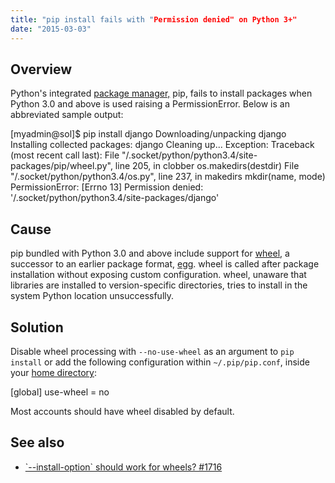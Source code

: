 ```yaml
---
title: "pip install fails with "Permission denied" on Python 3+"
date: "2015-03-03"
---
```


## Overview

Python's integrated [package manager,](https://kb.apiscp.com/python/installing-packages/ "Installing packages") pip, fails to install packages when Python 3.0 and above is used raising a PermissionError. Below is an abbreviated sample output:

\[myadmin@sol\]$ pip install django
Downloading/unpacking django
Installing collected packages: django
Cleaning up...
Exception:
Traceback (most recent call last):
 File "/.socket/python/python3.4/site-packages/pip/wheel.py", line 205, in clobber
 os.makedirs(destdir)
 File "/.socket/python/python3.4/os.py", line 237, in makedirs
 mkdir(name, mode)
PermissionError: \[Errno 13\] Permission denied: '/.socket/python/python3.4/site-packages/django'

## Cause

pip bundled with Python 3.0 and above include support for [wheel](https://wheel.readthedocs.org/en/latest/), a successor to an earlier package format, [egg](http://pythonhosted.org/setuptools/formats.html). wheel is called after package installation without exposing custom configuration. wheel, unaware that libraries are installed to version-specific directories, tries to install in the system Python location unsuccessfully.

## Solution

Disable wheel processing with `--no-use-wheel` as an argument to `pip install` or add the following configuration within `~/.pip/pip.conf`, inside your [home directory](https://kb.apiscp.com/platform/home-directory-location/):

\[global\]
use-wheel = no

Most accounts should have wheel disabled by default.

## See also

- [\`--install-option\` should work for wheels? #1716](https://github.com/pypa/pip/issues/1716)
